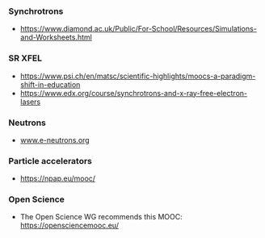 

### Synchrotrons
* https://www.diamond.ac.uk/Public/For-School/Resources/Simulations-and-Worksheets.html

### SR XFEL
* https://www.psi.ch/en/matsc/scientific-highlights/moocs-a-paradigm-shift-in-education
* https://www.edx.org/course/synchrotrons-and-x-ray-free-electron-lasers

### Neutrons
* www.e-neutrons.org

### Particle accelerators
* https://npap.eu/mooc/

### Open Science
* The Open Science WG recommends this MOOC: https://opensciencemooc.eu/

